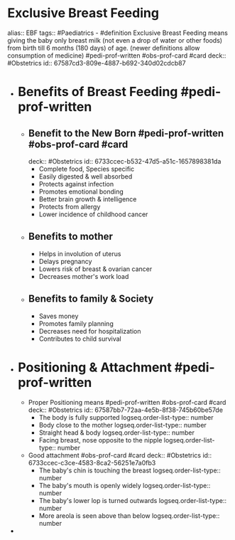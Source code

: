 # Exclusive Breast Feeding

alias:: EBF
tags:: #Paediatrics
	- #definition Exclusive Breast Feeding means giving the baby only breast milk (not even a drop of water or other foods) from birth till 6 months (180 days) of age. (newer definitions allow consumption of medicine) #pedi-prof-written #obs-prof-card #card
	  deck:: #Obstetrics
	  id:: 67587cd3-809e-4887-b692-340d02cdcb87
- # Benefits of Breast Feeding #pedi-prof-written
	- ## Benefit to the New Born  #pedi-prof-written #obs-prof-card #card
	  deck:: #Obstetrics
	  id:: 6733ccec-b532-47d5-a51c-1657898381da
		- Complete food, Species specific
		- Easily digested & well absorbed
		- Protects against infection
		- Promotes emotional bonding
		- Better brain growth & intelligence
		- Protects from allergy
		- Lower incidence of childhood cancer
	- ## Benefits to mother
		- Helps in involution of uterus
		- Delays pregnancy
		- Lowers risk of breast & ovarian cancer
		- Decreases mother's work load
	- ## Benefits to family & Society
		- Saves money
		- Promotes family planning
		- Decreases need for hospitalization
		- Contributes to child survival
- # Positioning & Attachment #pedi-prof-written
	- Proper Positioning means  #pedi-prof-written #obs-prof-card #card
	  deck:: #Obstetrics
	  id:: 67587bb7-72aa-4e5b-8f38-745b60be57de
		- The body is fully supported
		  logseq.order-list-type:: number
		- Body close to the mother
		  logseq.order-list-type:: number
		- Straight head & body
		  logseq.order-list-type:: number
		- Facing breast, nose opposite to the nipple
		  logseq.order-list-type:: number
	- Good attachment #obs-prof-card #card
	  deck:: #Obstetrics
	  id:: 6733ccec-c3ce-4583-8ca2-56251e7a0fb3
		- The baby's chin is touching the breast
		  logseq.order-list-type:: number
		- The baby's mouth is openly widely
		  logseq.order-list-type:: number
		- The baby's lower lop is turned outwards
		  logseq.order-list-type:: number
		- More areola is seen above than below
		  logseq.order-list-type:: number
-
